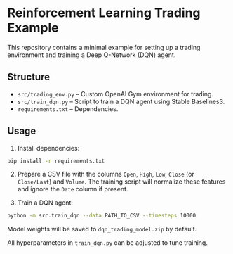 # Reinforcement Learning Trading Example

This repository contains a minimal example for setting up a trading environment and training a Deep Q-Network (DQN) agent.

## Structure

- `src/trading_env.py` – Custom OpenAI Gym environment for trading.
- `src/train_dqn.py` – Script to train a DQN agent using Stable Baselines3.
- `requirements.txt` – Dependencies.

## Usage

1. Install dependencies:

```bash
pip install -r requirements.txt
```

2. Prepare a CSV file with the columns `Open`, `High`, `Low`, `Close` (or `Close/Last`) and `Volume`.
   The training script will normalize these features and ignore the `Date` column if present.

3. Train a DQN agent:

```bash
python -m src.train_dqn --data PATH_TO_CSV --timesteps 10000
```

Model weights will be saved to `dqn_trading_model.zip` by default.

All hyperparameters in `train_dqn.py` can be adjusted to tune training.
